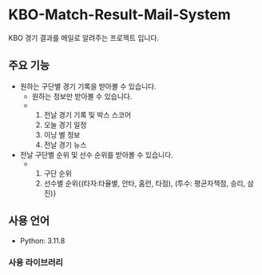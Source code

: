 # KBO-Match-Result-Mail-System
KBO 경기 결과를 메일로 알려주는 프로젝트 입니다.

## 주요 기능
- 원하는 구단별 경기 기록을 받아볼 수 있습니다.
  - 원하는 정보만 받아볼 수 있습니다.
  - 1. 전날 경기 기록 및 박스 스코어
    2. 오늘 경기 일정
    3. 이닝 별 정보
    4. 전날 경기 뉴스
- 전날 구단별 순위 및 선수 순위를 받아볼 수 있습니다.
  - 1. 구단 순위
    2. 선수별 순위{(타자:타율별, 안타, 홈런, 타점), (투수: 평균자책점, 승리, 삼진)}


## 사용 언어
- Python: 3.11.8

### 사용 라이브러리



